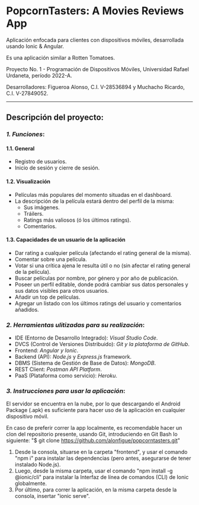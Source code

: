 # PopcornTasters: A Movies Reviews App
Aplicación enfocada para clientes con dispositivos móviles, desarrollada usando Ionic & Angular.

Es una aplicación similar a Rotten Tomatoes.

Proyecto No. 1 - Programación de Dispositivos Móviles, Universidad Rafael Urdaneta, período 2022-A.

Desarrolladores: Figueroa Alonso, C.I. V-28536894 y Muchacho Ricardo, C.I. V-27849052.

---

## **Descripción del proyecto:**


### *1. Funciones*:
#### 1.1. General
- Registro de usuarios.
- Inicio de sesión y cierre de sesión.
 
#### 1.2. Visualización
- Películas más populares del momento situadas en el dashboard.
- La descripción de la película estará dentro del perfil de la misma:
    - Sus imágenes.
    - Tráilers.
    - Ratings más valiosos (ó los últimos ratings).
    - Comentarios.			
                    
#### 1.3. Capacidades de un usuario de la aplicación
 - Dar rating a cualquier película (afectando el rating general de la misma).
 - Comentar sobre una película.
 - Votar si una crítica ajena le resulta útil o no (sin afectar el rating general de la película).
 - Buscar películas por nombre, por género y por año de publicación.
 - Poseer un perfil editable, donde podrá cambiar sus datos personales y sus datos visibles para otros usuarios.
 - Añadir un top de películas.
 - Agregar un listado con los últimos ratings del usuario y comentarios añadidos.


### *2. Herramientas ulitizadas para su realización*:
 - IDE (Entorno de Desarrollo Integrado): *Visual Studio Code*.
 - DVCS (Control de Versiones Distribuido): *Git y la plataforma de GitHub*.
 - Frontend: *Angular y Ionic*.
 - Backend (API): *Node.js* y *Express.js* framework.
 - DBMS (Sistema de Gestión de Base de Datos): *MongoDB*.
 - REST Client: *Postman API Platform*.
 - PaaS (Plataforma como servicio): *Heroku*.


### *3. Instrucciones para usar la aplicación*:
 El servidor se encuentra en la nube, por lo que descargando el Android Package (.apk) es suficiente para hacer uso de la aplicación en cualquier dispositivo móvil.

 En caso de preferir correr la app localmente, es recomendable hacer un clon del repositorio presente, usando Git, introduciendo en Git Bash lo siguiente: 
 "$ git clone https://github.com/alonfigue/popcorntasters.git"

 1. Desde la consola, situarse en la carpeta "frontend", y usar el comando "npm i" para instalar las dependencias (pero antes, asegurarse de tener instalado Node.js).
 2. Luego, desde la misma carpeta, usar el comando "npm install -g @ionic/cli" para instalar la Interfaz de línea de comandos (CLI) de Ionic globalmente.
 3. Por último, para correr la aplicación, en la misma carpeta desde la consola, insertar "ionic serve".

